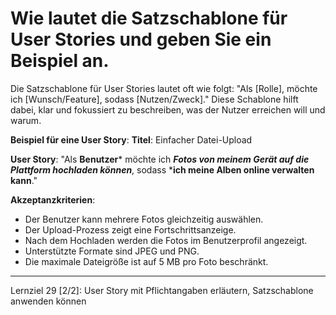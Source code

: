 # Wie lautet die Satzschablone für User Stories und geben Sie ein Beispiel an.

Die Satzschablone für User Stories lautet oft wie folgt: "Als [Rolle], möchte ich [Wunsch/Feature], sodass [Nutzen/Zweck]." Diese Schablone hilft dabei, klar und fokussiert zu beschreiben, was der Nutzer erreichen will und warum. 

**Beispiel für eine User Story**:
**Titel**: Einfacher Datei-Upload

**User Story**: "Als **Benutzer*** möchte ich ***Fotos von meinem Gerät auf die Plattform hochladen können***, sodass ***ich meine Alben online verwalten kann**."

**Akzeptanzkriterien**:
- Der Benutzer kann mehrere Fotos gleichzeitig auswählen.
- Der Upload-Prozess zeigt eine Fortschrittsanzeige.
- Nach dem Hochladen werden die Fotos im Benutzerprofil angezeigt.
- Unterstützte Formate sind JPEG und PNG.
- Die maximale Dateigröße ist auf 5 MB pro Foto beschränkt.

---

Lernziel 29 \[2/2\]: User Story mit Pflichtangaben erläutern, Satzschablone anwenden können
